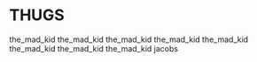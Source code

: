 # THUGS
the_mad_kid
the_mad_kid
the_mad_kid
the_mad_kid
the_mad_kid
the_mad_kid
the_mad_kid
the_mad_kid
jacobs
